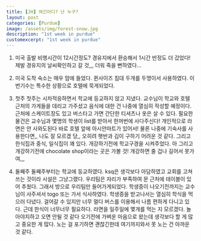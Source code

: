 ```yaml
---
title: [JH] 여긴어디? 난 누구?
layout: post
categories: [Purdue]
image: /assets/img/forest-snow.jpg
description: "1st week in purdue"
customexcerpt: "1st week in purdue"
---
```

1. 미국 출발
    비행시간이 12시간정도? 경유지에서 환승해서 1시간 반정도 더 갔었다!
    제발 경유지의 날씨확인하고 갈 것,,, 더워 죽을 뻔하였다...

2. 미국 도착
    숙소는 매우 맘에 들었다. 퀸사이즈 침대 두개를 두명이서 사용하였다.
    이번기수는 특수한 상황으로 호텔에 묵게되었다.

3. 첫주
    첫주는 시차적응하면서 학교에 등교하지 않고 지냈다.
    교수님이 학교와 호텔 근처의 가게들을 데리고 가주셨고 음식에 대한 건 나중에 열심히 작성할 예정이다.
    근처에 스케이트장도 있고 버스타고 가면 간단한 티셔츠나 옷은 살 수 있다.
    필요한 물건은 교수님과 몇명의 학생이 list를 받아서 한꺼번에 사다주신다!
    개인적으로 라면은 안 사와도된다 바로 호텔 앞에 아시안마트가 있어서! 물론 나중에 기숙사를 사용한다면,, 나도 잘 모르겠
    당,, 오히려 햇반과 김이 구하기 어려운 것 같다.
    그리고 한식집과 중식, 일식집이 꽤 있다.
    개강하기전에 학교구경을 시켜주었다.
    아 그리고 개강하기전에 chocolate shop이라는 곳은 가볼 것!
    개강하면 줄 겁나 길어서 못가여,,,

4. 둘째주
    둘째주부터는 학교에 등교하였다. ksq은 생각보다 아담하였고 교회를 고쳐쓰는 것이라 시설은 그냥그랬다.
    우리팀은 자리가 부족하여 문 근처에 테이블이 있어 추웠다. 그래서 방으로 우리팀만 들어가게되었다.
    학생증이 나오기전까지는 교수님이 사주셔서 togo 또는 가서 식사하였다.
    학생증을 받고나서는 열심히 학식을 먹으러 다녔다. 걸어갈 수 있지만 너무 멀다 버스를 이용해서 나름 편하게 다니고 있다.
    근데 한식이 너무너무 필요하다. 라면을 일주일에 몇개를 먹는 지 모르겠다.
    놀아야지하고 오면 안될 것 같다 오기전에 가벼운 마음으로 왔는데 생각보다 할 게 많고 중요한 게 많다.
    노는 걸 포기하면 괜찮긴한데 여기까지와서 못 노는 건 아까운 것 같다.
